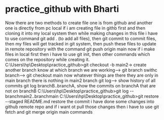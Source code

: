 # practice_github with Bharti
Now there are two methods to create file one is from github and another one is directly from pc local
if i am creating file in githb first and then cloning it into my local system then while making changes in this file i have to use command git add . (to add all files), then git commit to commit files, then my files will get tracked in git system, then push these files to update in remote repository with the command git push origin main
now if i make files in local first then i have to use git init, then other commands which comes on the repository while creating it.
C:\Users\hp\Desktop\practice_github>git checkout -b main2-> create another branch
know at which branch we are working--> git branch
swithc branch--> git checkout main
now whatever things are there they are only in main branch there is nothing in main2 branch
git log--> show history of all commits
git log branchB..branchA, show the commits on branchA that are not on branchB
C:\Users\hp\Desktop\practice_github>git log -- branchmain2..branchmain
C:\Users\hp\Desktop\practice_github>git restore --staged README.md restore the commit 
i have done some changes into github remote repo and if i want ot pull those changes then i have to use
git fetch and git merge origin main commands